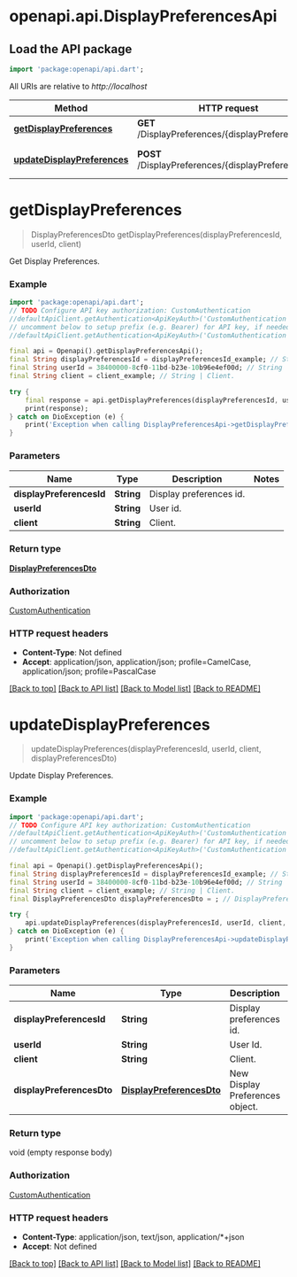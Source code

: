 # openapi.api.DisplayPreferencesApi

## Load the API package
```dart
import 'package:openapi/api.dart';
```

All URIs are relative to *http://localhost*

Method | HTTP request | Description
------------- | ------------- | -------------
[**getDisplayPreferences**](DisplayPreferencesApi.md#getdisplaypreferences) | **GET** /DisplayPreferences/{displayPreferencesId} | Get Display Preferences.
[**updateDisplayPreferences**](DisplayPreferencesApi.md#updatedisplaypreferences) | **POST** /DisplayPreferences/{displayPreferencesId} | Update Display Preferences.


# **getDisplayPreferences**
> DisplayPreferencesDto getDisplayPreferences(displayPreferencesId, userId, client)

Get Display Preferences.

### Example
```dart
import 'package:openapi/api.dart';
// TODO Configure API key authorization: CustomAuthentication
//defaultApiClient.getAuthentication<ApiKeyAuth>('CustomAuthentication').apiKey = 'YOUR_API_KEY';
// uncomment below to setup prefix (e.g. Bearer) for API key, if needed
//defaultApiClient.getAuthentication<ApiKeyAuth>('CustomAuthentication').apiKeyPrefix = 'Bearer';

final api = Openapi().getDisplayPreferencesApi();
final String displayPreferencesId = displayPreferencesId_example; // String | Display preferences id.
final String userId = 38400000-8cf0-11bd-b23e-10b96e4ef00d; // String | User id.
final String client = client_example; // String | Client.

try {
    final response = api.getDisplayPreferences(displayPreferencesId, userId, client);
    print(response);
} catch on DioException (e) {
    print('Exception when calling DisplayPreferencesApi->getDisplayPreferences: $e\n');
}
```

### Parameters

Name | Type | Description  | Notes
------------- | ------------- | ------------- | -------------
 **displayPreferencesId** | **String**| Display preferences id. | 
 **userId** | **String**| User id. | 
 **client** | **String**| Client. | 

### Return type

[**DisplayPreferencesDto**](DisplayPreferencesDto.md)

### Authorization

[CustomAuthentication](../README.md#CustomAuthentication)

### HTTP request headers

 - **Content-Type**: Not defined
 - **Accept**: application/json, application/json; profile=CamelCase, application/json; profile=PascalCase

[[Back to top]](#) [[Back to API list]](../README.md#documentation-for-api-endpoints) [[Back to Model list]](../README.md#documentation-for-models) [[Back to README]](../README.md)

# **updateDisplayPreferences**
> updateDisplayPreferences(displayPreferencesId, userId, client, displayPreferencesDto)

Update Display Preferences.

### Example
```dart
import 'package:openapi/api.dart';
// TODO Configure API key authorization: CustomAuthentication
//defaultApiClient.getAuthentication<ApiKeyAuth>('CustomAuthentication').apiKey = 'YOUR_API_KEY';
// uncomment below to setup prefix (e.g. Bearer) for API key, if needed
//defaultApiClient.getAuthentication<ApiKeyAuth>('CustomAuthentication').apiKeyPrefix = 'Bearer';

final api = Openapi().getDisplayPreferencesApi();
final String displayPreferencesId = displayPreferencesId_example; // String | Display preferences id.
final String userId = 38400000-8cf0-11bd-b23e-10b96e4ef00d; // String | User Id.
final String client = client_example; // String | Client.
final DisplayPreferencesDto displayPreferencesDto = ; // DisplayPreferencesDto | New Display Preferences object.

try {
    api.updateDisplayPreferences(displayPreferencesId, userId, client, displayPreferencesDto);
} catch on DioException (e) {
    print('Exception when calling DisplayPreferencesApi->updateDisplayPreferences: $e\n');
}
```

### Parameters

Name | Type | Description  | Notes
------------- | ------------- | ------------- | -------------
 **displayPreferencesId** | **String**| Display preferences id. | 
 **userId** | **String**| User Id. | 
 **client** | **String**| Client. | 
 **displayPreferencesDto** | [**DisplayPreferencesDto**](DisplayPreferencesDto.md)| New Display Preferences object. | 

### Return type

void (empty response body)

### Authorization

[CustomAuthentication](../README.md#CustomAuthentication)

### HTTP request headers

 - **Content-Type**: application/json, text/json, application/*+json
 - **Accept**: Not defined

[[Back to top]](#) [[Back to API list]](../README.md#documentation-for-api-endpoints) [[Back to Model list]](../README.md#documentation-for-models) [[Back to README]](../README.md)

